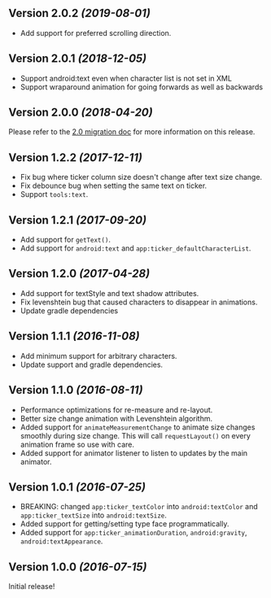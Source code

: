 Version 2.0.2 *(2019-08-01)*
----------------------------
* Add support for preferred scrolling direction.

Version 2.0.1 *(2018-12-05)*
----------------------------
* Support android:text even when character list is not set in XML
* Support wraparound animation for going forwards as well as backwards

Version 2.0.0 *(2018-04-20)*
----------------------------
Please refer to the
[2.0 migration doc](https://github.com/robinhood/ticker/blob/master/2_0_migration.md)
for more information on this release.

Version 1.2.2 *(2017-12-11)*
----------------------------
* Fix bug where ticker column size doesn't change after text size change.
* Fix debounce bug when setting the same text on ticker.
* Support `tools:text`.

Version 1.2.1 *(2017-09-20)*
----------------------------
* Add support for `getText()`.
* Add support for `android:text` and `app:ticker_defaultCharacterList`.

Version 1.2.0 *(2017-04-28)*
----------------------------
* Add support for textStyle and text shadow attributes.
* Fix levenshtein bug that caused characters to disappear in animations.
* Update gradle dependencies

Version 1.1.1 *(2016-11-08)*
----------------------------
* Add minimum support for arbitrary characters.
* Update support and gradle dependencies.

Version 1.1.0 *(2016-08-11)*
----------------------------
* Performance optimizations for re-measure and re-layout.
* Better size change animation with Levenshtein algorithm.
* Added support for `animateMeasurementChange` to animate size changes smoothly during size change.
This will call `requestLayout()` on every animation frame so use with care.
* Added support for animator listener to listen to updates by the main animator.

Version 1.0.1 *(2016-07-25)*
----------------------------
* BREAKING: changed `app:ticker_textColor` into `android:textColor` and `app:ticker_textSize`
into `android:textSize`.
* Added support for getting/setting type face programmatically.
* Added support for `app:ticker_animationDuration`, `android:gravity`, `android:textAppearance`.


Version 1.0.0 *(2016-07-15)*
----------------------------

Initial release!
